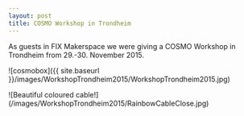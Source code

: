 ```yaml
---
layout: post
title: COSMO Workshop in Trondheim
---
```

As guests in FIX Makerspace we were giving a COSMO Workshop in Trondheim from 29.-30. November 2015. 

![cosmobox]({{ site.baseurl }}/images/WorkshopTrondheim2015/WorkshopTrondheim2015.jpg)

![Beautiful coloured cable!] (/images/WorkshopTrondheim2015/RainbowCableClose.jpg)
